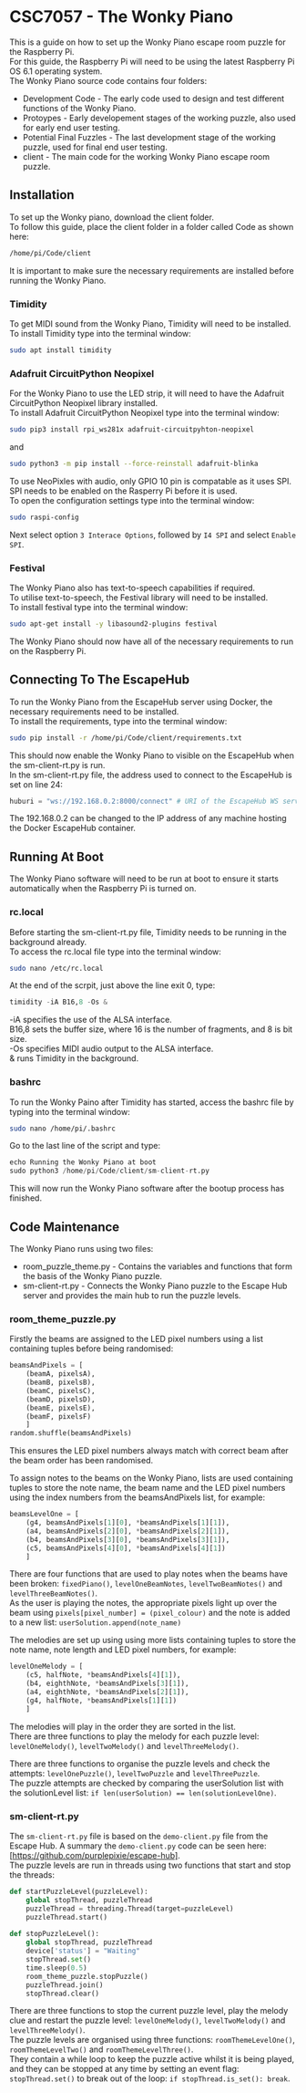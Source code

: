 # CSC7057 - The Wonky Piano
This is a guide on how to set up the Wonky Piano escape room puzzle for the Raspberry Pi.  
For this guide, the Raspberry Pi will need to be using the latest Raspberry Pi OS 6.1 operating system.  
The Wonky Piano source code contains four folders:  
- Development Code - The early code used to design and test different functions of the Wonky Piano.  
- Protoypes - Early developement stages of the working puzzle, also used for early end user testing.  
- Potential Final Fuzzles - The last development stage of the working puzzle, used for final end user testing.  
- client - The main code for the working Wonky Piano escape room puzzle.  


## Installation
To set up the Wonky piano, download the client folder.  
To follow this guide, place the client folder in a folder called Code as shown here:
```bash
/home/pi/Code/client
```
It is important to make sure the necessary requirements are installed before running the Wonky Piano.

### Timidity
To get MIDI sound from the Wonky Piano, Timidity will need to be installed.  
To install Timidity type into the terminal window:
```bash
sudo apt install timidity
```

### Adafruit CircuitPython Neopixel
For the Wonky Piano to use the LED strip, it will need to have the Adafruit CircuitPython Neopixel library installed.  
To install Adafruit CircuitPython Neopixel type into the terminal window:
``` bash
sudo pip3 install rpi_ws281x adafruit-circuitpyhton-neopixel
```
and
```bash
sudo python3 -m pip install --force-reinstall adafruit-blinka
```
To use NeoPixles with audio, only GPIO 10 pin is compatable as it uses SPI.  
SPI needs to be enabled on the Rasperry Pi before it is used.  
To open the configuration settings type into the terminal window:
``` bash
sudo raspi-config
```
Next select option `3 Interace Options`, followed by `I4 SPI` and select `Enable SPI`.

### Festival
The Wonky Piano also has text-to-speech capabilities if required.  
To utilise text-to-speech, the Festival library will need to be installed.  
To install festival type into the terminal window:
```bash
sudo apt-get install -y libasound2-plugins festival
```

The Wonky Piano should now have all of the necessary requirements to run on the Raspberry Pi.

## Connecting To The EscapeHub

To run the Wonky Piano from the EscapeHub server using Docker, the necessary requirements need to be installed.  
To install the requirements, type into the terminal window:
```bash
sudo pip install -r /home/pi/Code/client/requirements.txt
```
This should now enable the Wonky Piano to visible on the EscapeHub when the sm-client-rt.py is run.  
In the sm-client-rt.py file, the address used to connect to the EscapeHub is set on line 24: 
```python
huburi = "ws://192.168.0.2:8000/connect" # URI of the EscapeHub WS service
```
The 192.168.0.2 can be changed to the IP address of any machine hosting the Docker EscapeHub container.

## Running At Boot
The Wonky Piano software will need to be run at boot to ensure it starts automatically when the Raspberry Pi is turned on.

### rc.local
Before starting the sm-client-rt.py file, Timidity needs to be running in the background already.  
To access the rc.local file type into the terminal window:
```bash
sudo nano /etc/rc.local
```
At the end of the scrpit, just above the line exit 0, type:
```python
timidity -iA B16,8 -Os &
```
-iA specifies the use of the ALSA interface.  
B16,8 sets the buffer size, where 16 is the number of fragments, and 8 is bit size.  
-Os specifies MIDI audio output to the ALSA interface.  
& runs Timidity in the background.

### bashrc
To run the Wonky Paino after Timidity has started, access the bashrc file by typing into the terminal window:
```bash
sudo nano /home/pi/.bashrc
```
Go to the last line of the script and type:
```python
echo Running the Wonky Piano at boot
sudo python3 /home/pi/Code/client/sm-client-rt.py
```
This will now run the Wonky Piano software after the bootup process has finished.

## Code Maintenance
The Wonky Piano runs using two files:
- room_puzzle_theme.py - Contains the variables and functions that form the basis of the Wonky Piano puzzle. 
- sm-client-rt.py - Connects the Wonky Piano puzzle to the Escape Hub server and provides the main hub to run the puzzle levels.  
### room_theme_puzzle.py
Firstly the beams are assigned to the LED pixel numbers using a list containing tuples before being randomised:
```python
beamsAndPixels = [
    (beamA, pixelsA),
    (beamB, pixelsB),
    (beamC, pixelsC),
    (beamD, pixelsD),
    (beamE, pixelsE),
    (beamF, pixelsF)
    ]
random.shuffle(beamsAndPixels)
```
This ensures the LED pixel numbers always match with correct beam after the beam order has been randomised.  

To assign notes to the beams on the Wonky Piano, lists are used containing tuples to store the note name, the beam name and the LED pixel numbers using the index numbers from the beamsAndPixels list, for example:

```python
beamsLevelOne = [
    (g4, beamsAndPixels[1][0], *beamsAndPixels[1][1]),
    (a4, beamsAndPixels[2][0], *beamsAndPixels[2][1]), 
    (b4, beamsAndPixels[3][0], *beamsAndPixels[3][1]), 
    (c5, beamsAndPixels[4][0], *beamsAndPixels[4][1])
    ]
```
There are four functions that are used to play notes when the beams have been broken: ```fixedPiano()```, ```levelOneBeamNotes```, ```levelTwoBeamNotes()``` and ```levelThreeBeamNotes()```.  
As the user is playing the notes, the appropriate pixels light up over the beam using ```pixels[pixel_number] = (pixel_colour)``` and the note is added to a new list: ```userSolution.append(note_name)```

The melodies are set up using using more lists containing tuples to store the note name, note length and LED pixel numbers, for example:

```python
levelOneMelody = [
    (c5, halfNote, *beamsAndPixels[4][1]), 
    (b4, eighthNote, *beamsAndPixels[3][1]),
    (a4, eighthNote, *beamsAndPixels[2][1]),
    (g4, halfNote, *beamsAndPixels[1][1])
    ]
```
The melodies will play in the order they are sorted in the list.  
There are three functions to play the melody for each puzzle level: ```levelOneMelody()```, ```levelTwoMelody()``` and ```levelThreeMelody()```.

There are three functions to organise the puzzle levels and check the attempts: ```levelOnePuzzle()```, ```levelTwoPuzzle``` and ```levelThreePuzzle```.  
The puzzle attempts are checked by comparing the userSolution list with the solutionLevel list: ```if len(userSolution) == len(solutionLevelOne)```.

### sm-client-rt.py
The ```sm-client-rt.py``` file is based on the ```demo-client.py``` file from the Escape Hub. A summary the ```demo-client.py``` code can be seen here: [https://github.com/purplepixie/escape-hub].  
The puzzle levels are run in threads using two functions that start and stop the threads:
```python
def startPuzzleLevel(puzzleLevel):
    global stopThread, puzzleThread
    puzzleThread = threading.Thread(target=puzzleLevel)
    puzzleThread.start()
    
def stopPuzzleLevel():
    global stopThread, puzzleThread
    device['status'] = "Waiting"
    stopThread.set()
    time.sleep(0.5)
    room_theme_puzzle.stopPuzzle()
    puzzleThread.join() 
    stopThread.clear() 
```
There are three functions to stop the current puzzle level, play the melody clue and restart the puzzle level: ```levelOneMelody()```, ```levelTwoMelody()``` and ```levelThreeMelody()```.  
The puzzle levels are organised using three functions: ```roomThemeLevelOne()```, ```roomThemeLevelTwo()``` and ```roomThemeLevelThree()```.  
They contain a while loop to keep the puzzle active whilst it is being played, and they can be stopped at any time by setting an event flag: ```stopThread.set()``` to break out of the loop: ```if stopThread.is_set(): break```. 